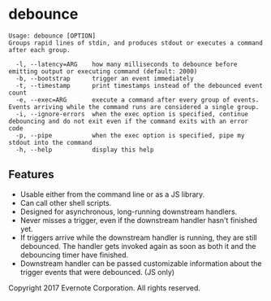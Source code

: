# debounce

```
Usage: debounce [OPTION]
Groups rapid lines of stdin, and produces stdout or executes a command after each group.

  -l, --latency=ARG    how many milliseconds to debounce before emitting output or executing command (default: 2000)
  -b, --bootstrap      trigger an event immediately
  -t, --timestamp      print timestamps instead of the debounced event count
  -e, --exec=ARG       execute a command after every group of events. Events arriving while the command runs are considered a single group.
  -i, --ignore-errors  when the exec option is specified, continue debouncing and do not exit even if the command exits with an error code
  -p, --pipe           when the exec option is specified, pipe my stdout into the command
  -h, --help           display this help
```

## Features
* Usable either from the command line or as a JS library.
* Can call other shell scripts.
* Designed for asynchronous, long-running downstream handlers.
* Never misses a trigger, even if the downstream handler hasn't finished yet.
* If triggers arrive while the downstream handler is running, they are still debounced. The handler gets invoked again as soon as both it and the debouncing timer have finished.
* Downstream handler can be passed customizable information about the trigger events that were debounced. (JS only)

Copyright 2017 Evernote Corporation. All rights reserved.


